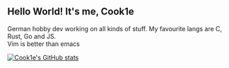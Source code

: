 ## Hello World! It's me, Cook1e
German hobby dev working on all kinds of stuff. My favourite langs are C, Rust, Go and JS.
<br>
Vim is better than emacs

[![Cook1e's GitHub stats](https://github-readme-stats.vercel.app/api?username=legendary-cookie)](https://github.com/anuraghazra/github-readme-stats)
